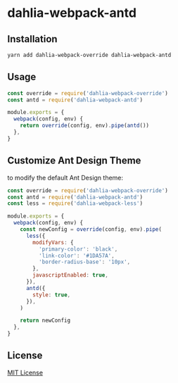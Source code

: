 # dahlia-webpack-antd

## Installation

```sh
yarn add dahlia-webpack-override dahlia-webpack-antd
```

## Usage

```js
const override = require('dahlia-webpack-override')
const antd = require('dahlia-webpack-antd')

module.exports = {
  webpack(config, env) {
    return override(config, env).pipe(antd())
  },
}
```

## Customize Ant Design Theme

to modify the default Ant Design theme:

```js
const override = require('dahlia-webpack-override')
const antd = require('dahlia-webpack-antd')
const less = require('dahlia-webpack-less')

module.exports = {
  webpack(config, env) {
    const newConfig = override(config, env).pipe(
      less({
        modifyVars: {
          'primary-color': 'black',
          'link-color': '#1DA57A',
          'border-radius-base': '10px',
        },
        javascriptEnabled: true,
      }),
      antd({
        style: true,
      }),
    )

    return newConfig
  },
}
```

## License

[MIT License](https://github.com/forsigner/dahlia-webpack-override/blob/master/LICENSE)
